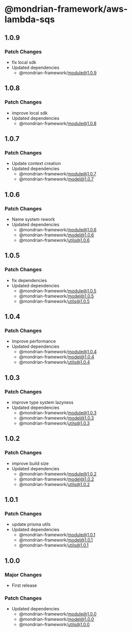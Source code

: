 # @mondrian-framework/aws-lambda-sqs

## 1.0.9

### Patch Changes

- fix local sdk
- Updated dependencies
  - @mondrian-framework/module@1.0.9

## 1.0.8

### Patch Changes

- improve local sdk
- Updated dependencies
  - @mondrian-framework/module@1.0.8

## 1.0.7

### Patch Changes

- Update context creation
- Updated dependencies
  - @mondrian-framework/module@1.0.7
  - @mondrian-framework/model@1.0.7

## 1.0.6

### Patch Changes

- Name system rework
- Updated dependencies
  - @mondrian-framework/module@1.0.6
  - @mondrian-framework/model@1.0.6
  - @mondrian-framework/utils@1.0.6

## 1.0.5

### Patch Changes

- fix dependencies
- Updated dependencies
  - @mondrian-framework/module@1.0.5
  - @mondrian-framework/model@1.0.5
  - @mondrian-framework/utils@1.0.5

## 1.0.4

### Patch Changes

- Improve performance
- Updated dependencies
  - @mondrian-framework/module@1.0.4
  - @mondrian-framework/model@1.0.4
  - @mondrian-framework/utils@1.0.4

## 1.0.3

### Patch Changes

- improve type system lazyness
- Updated dependencies
  - @mondrian-framework/module@1.0.3
  - @mondrian-framework/model@1.0.3
  - @mondrian-framework/utils@1.0.3

## 1.0.2

### Patch Changes

- improve build size
- Updated dependencies
  - @mondrian-framework/module@1.0.2
  - @mondrian-framework/model@1.0.2
  - @mondrian-framework/utils@1.0.2

## 1.0.1

### Patch Changes

- update prisma utils
- Updated dependencies
  - @mondrian-framework/module@1.0.1
  - @mondrian-framework/model@1.0.1
  - @mondrian-framework/utils@1.0.1

## 1.0.0

### Major Changes

- First release

### Patch Changes

- Updated dependencies
  - @mondrian-framework/module@1.0.0
  - @mondrian-framework/model@1.0.0
  - @mondrian-framework/utils@1.0.0

